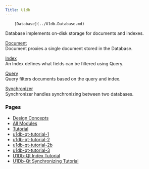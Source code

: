 ```yaml
---
Title: U1db
---
```

        [Database](../U1db.Database.md)  
Database implements on-disk storage for documents and indexes.

[Document](../U1db.Document.md)  
Document proxies a single document stored in the Database.

[Index](../U1db.Index.md)  
An Index defines what fields can be filtered using Query.

[Query](../U1db.Query.md)  
Query filters documents based on the query and index.

[Synchronizer](../U1db.Synchronizer.md)  
Synchronizer handles synchronizing between two databases.

### Pages

-   [Design Concepts](../U1db.concepts.md)
-   [All Modules](../U1db.overview.md)
-   [Tutorial](../U1db.tutorial.md)
-   [u1db-qt-tutorial-1](../U1db.u1db-qt-tutorial-1.md)
-   [u1db-qt-tutorial-2](../U1db.u1db-qt-tutorial-2.md)
-   [u1db-qt-tutorial-2b](../U1db.u1db-qt-tutorial-2b.md)
-   [u1db-qt-tutorial-3](../U1db.u1db-qt-tutorial-3.md)
-   [U1Db-Qt Index Tutorial](../U1db.u1db-qt-tutorial-5.md)
-   [U1Db-Qt Synchronizing Tutorial](../U1db.u1db-qt-tutorial-6.md)

